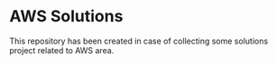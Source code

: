 # AWS Solutions

This repository has been created in case of collecting some solutions project related to AWS area.